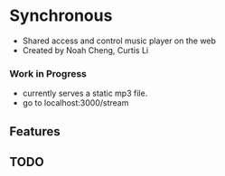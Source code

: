 # Synchronous
* Shared access and control music player on the web
* Created by Noah Cheng, Curtis Li

### Work in Progress
* currently serves a static mp3 file.
* go to localhost:3000/stream

## Features

## TODO
